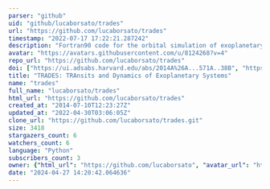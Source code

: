 ```yaml
---
parser: "github"
uid: "github/lucaborsato/trades"
url: "https://github.com/lucaborsato/trades"
timestamp: "2022-07-17 17:22:21.287242"
description: "Fortran90 code for the orbital simulation of exoplanetary system with simultaneous fit of Transit Times and Radial Velocities. "
avatar: "https://avatars.githubusercontent.com/u/8124268?v=4"
repo_url: "https://github.com/lucaborsato/trades"
doi: ["https://ui.adsabs.harvard.edu/abs/2014A%26A...571A..38B", "https://ui.adsabs.harvard.edu/abs/2016ascl.soft01001B/abstract"]
title: "TRADES: TRAnsits and Dynamics of Exoplanetary Systems"
name: "trades"
full_name: "lucaborsato/trades"
html_url: "https://github.com/lucaborsato/trades"
created_at: "2014-07-10T12:23:27Z"
updated_at: "2022-04-30T03:06:05Z"
clone_url: "https://github.com/lucaborsato/trades.git"
size: 3418
stargazers_count: 6
watchers_count: 6
language: "Python"
subscribers_count: 3
owner: {"html_url": "https://github.com/lucaborsato", "avatar_url": "https://avatars.githubusercontent.com/u/8124268?v=4", "login": "lucaborsato", "type": "User"}
date: "2024-04-27 14:20:42.064636"
---
```

